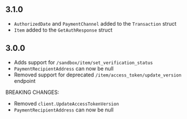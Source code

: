 ## 3.1.0
- `AuthorizedDate` and `PaymentChannel` added to the `Transaction` struct
- `Item` added to the `GetAuthResponse` struct

## 3.0.0
- Adds support for `/sandbox/item/set_verification_status`
- `PaymentRecipientAddress` can now be null
- Removed support for deprecated `/item/access_token/update_version` endpoint

BREAKING CHANGES:

- Removed `client.UpdateAccessTokenVersion`
- `PaymentRecipientAddress` can now be null
